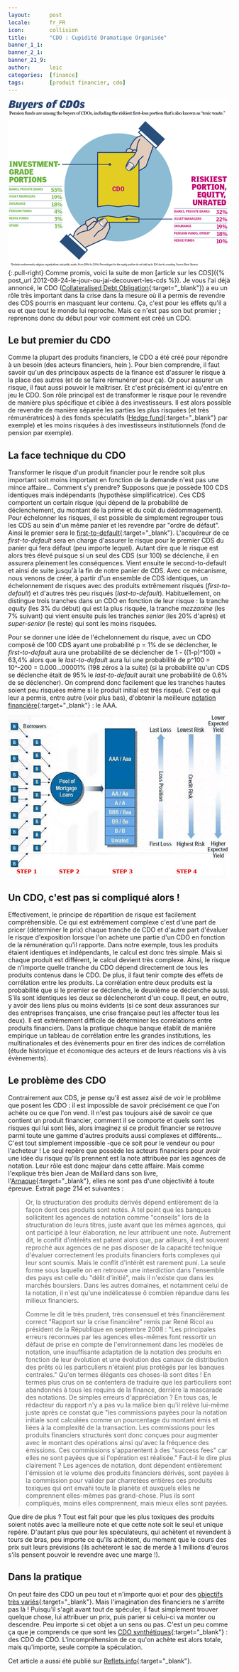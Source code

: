 ```yaml
---
layout:      post
locale:      fr_FR
icon:        collision
title:       "CDO : Cupidité Dramatique Organisée"
banner_1_1:  
banner_2_1:  
banner_21_9: 
author:      loic
categories:  [finance]
tags:        [produit financier, cdo]
---
```


![Qui achète des CDOs](/assets/posts/2012/09/28/cdo_buyers.png){:.pull-right}
Comme promis, voici la suite de mon [article sur les CDS]({% post_url 2012-08-24-le-jour-ou-jai-decouvert-les-cds %}).
Je vous l'ai déjà annoncé, le CDO ([Collateralised Debt Obligation](https://fr.wikipedia.org/wiki/Collateralized_debt_obligations){:target="_blank"})
a eu un rôle très important dans la crise dans la mesure où il a permis de revendre des CDS pourris en masquant leur contenu.
Ça, c'est pour les effets qu'il a eu et que tout le monde lui reproche. Mais ce n'est pas son but premier ;
reprenons donc du début pour voir comment est créé un CDO.

## Le but premier du CDO

Comme la plupart des produits financiers, le CDO a été créé pour répondre à un besoin (des acteurs financiers, hein <i class="emoji smile"></i>).
Pour bien comprendre, il faut savoir qu'un des principaux aspects de la finance est d'assurer le risque à la place des autres
(et de se faire rémunérer pour ça). Or pour assurer un risque, il faut aussi pouvoir le maîtriser.
Et c'est précisément ici qu'entre en jeu le CDO.
Son rôle principal est de transformer le risque pour le revendre de manière plus spécifique et ciblée à des investisseurs.
Il est alors possible de revendre de manière séparée les parties les plus risquées (et très rémunératrices) à des fonds spéculatifs
([Hedge fund](https://fr.wikipedia.org/wiki/Gestion_alternative){:target="_blank"} par exemple) et les moins risquées à des investisseurs institutionnels
(fond de pension par exemple).

## La face technique du CDO

Transformer le risque d'un produit financier pour le rendre soit plus important soit moins important en fonction de la demande n'est pas une mince affaire...
Comment s'y prendre? Supposons que je possède 100 CDS identiques mais indépendants (hypothèse simplificatrice).
Ces CDS comportent un certain risque (qui dépend de la probabilité de déclenchement, du montant de la prime et du coût du dédommagement).
Pour échelonner les risques, il est possible de simplement regrouper tous les CDS au sein d'un même panier et les revendre par "ordre de défaut".
Ainsi le premier sera le [first-to-default](https://www.next-finance.net/First-To-Default-FTD){:target="_blank"}.
L'acquéreur de ce *first-to-default* sera en charge d'assurer le risque pour le premier CDS du panier qui fera défaut (peu importe lequel).
Autant dire que le risque est alors très élevé puisque si un seul des CDS (sur 100) se déclenche, il en assurera pleinement les conséquences.
Vient ensuite le second-to-default et ainsi de suite jusqu'à la fin de notre panier de CDS.
Avec ce mécanisme, nous venons de créer, à partir d'un ensemble de CDS identiques, un échelonnement de risques avec des produits extrêmement risqués
(*first-to-default*) et d'autres très peu risqués (*last-to-default*).
Habituellement, on distingue trois tranches dans un CDO en fonction de leur risque : la tranche *equity* (les 3% du début) qui est la plus risquée,
la tranche *mezzanine* (les 7% suivant) qui vient ensuite puis les tranches *senior* (les 20% d'après) et *super-senior* (le reste) qui sont les moins risquées.

Pour se donner une idée de l'échelonnement du risque, avec un CDO composé de 100 CDS ayant une probabilité p = 1% de se déclencher,
le *first-to-default* aura une probabilité de se déclencher de 1 - ((1-p)^100) = 63,4%
alors que le *last-to-default* aura lui une probabilité de p^100 = 10^-200 = 0.000...00001% (198 zéros à la suite)
(si la probabilité qu'un CDS se déclenche était de 95% le *last-to-default* aurait une probabilité de 0.6% de se déclencher).
On comprend donc facilement que les tranches hautes soient peu risquées même si le produit initial est très risqué.
C'est ce qui leur a permis, entre autre (voir plus bas), d'obtenir la meilleure
[notation financière](https://fr.wikipedia.org/wiki/Notation_financi%C3%A8re){:target="_blank"} : le AAA.

![Comment sont construits les CDOs](/assets/posts/2012/09/28/cdo_structure.jpg)

## Un CDO, c'est pas si compliqué alors !

Effectivement, le principe de répartition de risque est facilement compréhensible.
Ce qui est extrêmement complexe c'est d'une part de pricer (déterminer le prix) chaque tranche de CDO
et d'autre part d'évaluer le risque d'exposition lorsque l'on achète une partie d'un CDO en fonction de la rémunération qu'il rapporte.
Dans notre exemple, tous les produits étaient identiques et indépendants, le calcul est donc très simple.
Mais si chaque produit est différent, le calcul devient très complexe.
Ainsi, le risque de n'importe quelle tranche du CDO dépend directement de tous les produits contenus dans le CDO.
De plus, il faut tenir compte des effets de corrélation entre les produits.
La corrélation entre deux produits est la probabilité que si le premier se déclenche, le deuxième se déclenche aussi.
S'ils sont identiques les deux se déclencheront d'un coup. Il peut, en outre, y avoir des liens plus ou moins évidents
(si ce sont deux assurances sur des entreprises françaises, une crise française peut les affecter tous les deux).
Il est extrêmement difficile de déterminer les corrélations entre produits financiers.
Dans la pratique chaque banque établit de manière empirique un tableau de corrélation entre les grandes institutions,
les multinationales et des évènements pour en tirer des indices de corrélation
(étude historique et économique des acteurs et de leurs réactions vis à vis évènements).

## Le problème des CDO

Contrairement aux CDS, je pense qu'il est assez aisé de voir le problème que posent les CDO :
il est impossible de savoir précisément ce que l'on achète ou ce que l'on vend.
Il n'est pas toujours aisé de savoir ce que contient un produit financier, comment il se comporte et quels sont les risques qui lui sont liés,
alors imaginez si ce produit financier se retrouve parmi toute une gamme d'autres produits aussi complexes et différents...
C'est tout simplement impossible -que ce soit pour le vendeur ou pour l'acheteur !
Le seul repère que possède les acteurs financiers pour avoir une idée du risque qu'ils prennent est la note attribuée par les agences de notation.
Leur rôle est donc majeur dans cette affaire. Mais comme l'explique très bien Jean de Maillard dans son livre,
l'[Arnaque](http://archives.polemia.com/article.php?id=4018){:target="_blank"}, elles ne sont pas d'une objectivité à toute épreuve.
Extrait page 214 et suivantes :

> Or, la structuration des produits dérivés dépend entièrement de la façon dont ces produits sont notés.
> A tel point que les banques sollicitent les agences de notation comme "conseils" lors de la structuration de leurs titres,
> juste avant que les mêmes agences, qui ont participé à leur élaboration, ne leur attribuent une note.
> Autrement dit, le conflit d'intérêts est patent alors que, par ailleurs, il est souvent reproché aux agences de ne pas disposer
> de la capacité technique d'évaluer correctement les produits financiers forts complexes qui leur sont soumis.
> Mais le conflit d'intérêt est rarement puni. La seule forme sous laquelle on en retrouve une interdiction dans l'ensemble des pays
> est celle du "délit d'initié", mais il n'existe que dans les marchés boursiers.
> Dans les autres domaines, et notamment celui de la notation, il n'est qu'une indélicatesse ô combien répandue dans les milieux financiers.
>
> Comme le dit le très prudent, très consensuel et très financièrement correct "Rapport sur la crise financière" remis par René Ricol
> au président de la République en septembre 2008 :
> "Les principales erreurs reconnues par les agences elles-mêmes font ressortir un défaut de prise en compte de l'environnement dans les modèles de notation,
> une insuffisante adaptation de la notation des produits en fonction de leur évolution et une évolution des canaux de distribution des prêts
> où les particuliers n'étaient plus protégés par les banques centrales."
> Qu'en termes élégants ces choses-là sont dites ! En termes plus crus on se contentera de traduire que les particuliers sont abandonnés
> à tous les requins de la finance, derrière la mascarade des notations. De simples erreurs d'appréciation ?
> En tous cas, le rédacteur du rapport n'y a pas vu la malice bien qu'il relève lui-même juste après ce constat que 
> "les commissions payées pour la notation initiale sont calculées comme un pourcentage du montant émis et liées à la complexité de la transaction.
> Les commissions pour les produits financiers structurés sont donc conçues pour augmenter avec le montant des opérations ainsi qu'avec la fréquence
> des émissions. Ces commissions s'apparentent à des "success fees" car elles ne sont payées que si l'opération est réalisée."
> Faut-il le dire plus clairement ? Les agences de notation, dont dépendent entièrement l'émission et le volume des produits financiers dérivés,
> sont payées à la commission pour valider par charretées entières ces produits toxiques qui ont envahi toute la planète et auxquels
> elles ne comprennent elles-mêmes pas grand-chose. Plus ils sont compliqués, moins elles comprennent, mais mieux elles sont payées.

Que dire de plus ? Tout est fait pour que les plus toxiques des produits soient notés avec la meilleure note et que cette note soit le seul et unique repère.
D'autant plus que pour les spéculateurs, qui achètent et revendent à tours de bras, peu importe ce qu'ils achètent,
du moment que le cours des prix suit leurs prévisions (ils achèteront le sac de merde à 1 millions d'euros s'ils pensent pouvoir le revendre avec une marge !).

## Dans la pratique

On peut faire des CDO un peu tout et n'importe quoi et pour des [objectifs très variés](https://www.next-finance.net/Comment-marchent-les){:target="_blank"}.
Mais l'imagination des financiers ne s'arrête pas là ! Puisqu'il s'agit avant tout de spéculer,
il faut simplement trouver quelque chose, lui attribuer un prix, puis parier si celui-ci va monter ou descendre.
Peu importe si cet objet a un sens ou pas. C'est un peu comme ça que je comprends ce que sont
les [CDO synthétiques](https://www.pauljorion.com/blog/2010/07/26/goldman-sachs-aujourdhui-iv-se-refaire-le-cdo-synthetique){:target="_blank"} : des CDO de CDO.
L'incompréhension de ce qu'on achète est alors totale, mais qu'importe, seule compte la spéculation.

Cet article a aussi été publié sur [Reflets.info](https://reflets.info/articles/cdo-cupidite-dramatique-organisee){:target="_blank"}.

